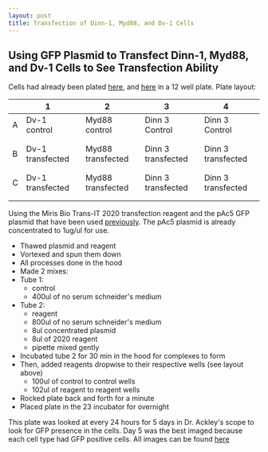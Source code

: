 ```yaml
---
layout: post
title: Transfection of Dinn-1, Myd88, and Dv-1 Cells
---
```


## Using GFP Plasmid to Transfect Dinn-1, Myd88, and Dv-1 Cells to See Transfection Ability 

Cells had already been plated [here](https://meschedl.github.io/Unckless-Lab-Notebook-Maggie/2024/03/12/dinn-transfect-plate.html), and [here](https://meschedl.github.io/Unckless-Lab-Notebook-Maggie/2024/03/16/seeding-cells-transfec-infec.html) in a 12 well plate. Plate layout: 

|   | 1                |   | 2                 |   | 3                  |   | 4                  |   |
|---|------------------|---|-------------------|---|--------------------|---|--------------------|---|
| A | Dv-1 control     |   | Myd88 control     |   | Dinn 3 Control     |   | Dinn 3 Control     |   |
|   |                  |   |                   |   |                    |   |                    |   |
|   |                  |   |                   |   |                    |   |                    |   |
| B | Dv-1 transfected |   | Myd88 transfected |   | Dinn 3 transfected |   | Dinn 3 transfected |   |
|   |                  |   |                   |   |                    |   |                    |   |
|   |                  |   |                   |   |                    |   |                    |   |
| C | Dv-1 transfected |   | Myd88 transfected |   | Dinn 3 transfected |   | Dinn 3 transfected |   |
|   |                  |   |                   |   |                    |   |                    |   |
|   |                  |   |                   |   |                    |   |                    |   |

Using the Miris Bio Trans-IT 2020 transfection reagent and the pAc5 GFP plasmid that have been used [previously](https://meschedl.github.io/Unckless-Lab-Notebook-Maggie/2023/05/26/Plate-9-Transfection.html). The pAc5 plasmid is already concentrated to 1ug/ul for use. 

- Thawed plasmid and reagent 
- Vortexed and spun them down 
- All processes done in the hood 
- Made 2 mixes: 
- Tube 1:
    - control 
    - 400ul of no serum schneider's medium 
- Tube 2: 
    - reagent 
    - 800ul of no serum schneider's medium 
    - 8ul concentrated plasmid 
    - 8ul of 2020 reagent 
    - pipette mixed gently
- Incubated tube 2 for 30 min in the hood for complexes to form 
- Then, added reagents dropwise to their respective wells (see layout above)
    - 100ul of control to control wells
    - 102ul of reagent to reagent wells 
- Rocked plate back and forth for a minute
- Placed plate in the 23 incubator for overnight 

This plate was looked at every 24 hours for 5 days in Dr. Ackley's scope to look for GFP presence in the cells. Day 5 was the best imaged because each cell type had GFP positive cells. All images can be found [here](https://drive.google.com/drive/folders/1tiMWF0F8icoTfC1MfJJqttwN4Cg5vLCf)

